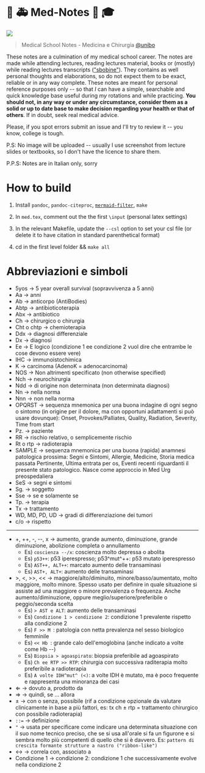 # :hospital: :ambulance: Med-Notes :memo: :mortar_board:

[![](https://img.shields.io/static/v1?label=licence&message=CC4-BY-NC-SA&color=green&style=for-the-badge)](https://creativecommons.org/licenses/by-nc-sa/4.0/)

> Medical School Notes - Medicina e Chirurgia [@unibo](https://corsi.unibo.it/magistralecu/MedicinaChirurgia/)

These notes are a culmination of my medical school career. The notes are made while attending lectures, reading lectures material, books or (mostly) while reading lectures transcripts (["sbobine"](https://www.futurimedici.com/index.php?option=com_kunena&view=topic&catid=5&id=21391&Itemid=1925)). They contains as well personal thoughts and elaborations, so do not expect them to be exact, reliable or in any way complete. These notes are meant for personal reference purposes only -- so that _I_ can have a simple, searchable and quick knowledge base useful during _my_ rotations and while practicing. __You should not, in any way or under any circumstance, consider them as a solid or up to date base to make decision regarding your health or that of others__. If in doubt, seek real medical advice.

Please, if you spot errors submit an issue and I'll try to review it -- you know, college is tough.

P.S: No image will be uploaded -- usually I use screenshot from lecture slides or textbooks, so I don't have the licence to share them.

P.P.S: Notes are in Italian only, sorry

# How to build
1. Install `pandoc`, `pandoc-citeproc`, [`mermaid-filter`](https://github.com/raghur/mermaid-filter), `make`

2. In `med.tex`, comment out the the first `\input` (personal latex settings)
3. In the relevant Makefile, update the `--csl` option to set your csl file (or delete it to have citation in standard parenthetical format)
3. cd in the first level folder && `make all`

<!-- [`pandoc-mermaid-filter`](https://github.com/timofurrer/pandoc-mermaid-filter), `make` -->

# Abbreviazioni e simboli
- 5yos → 5 year overall survival (sopravvivenza a 5 anni)
- Aa → anni
- Ab → anticorpo (AntiBodies)
- Abtp → antibioticoterapia
- Abx → antibiotico
- Ch → chirurgico o chirurgia
- Cht o chtp → chemioterapia
- Ddx → diagnosi differenziale
- Dx → diagnosi
- Ee → E logico (condizione 1 ee condizione 2 vuol dire che entrambe le cose devono essere vere)
- IHC → immunoistochimica
- K → carcinoma (AdenoK = adenocarcinoma)
- NOS → Non altrimenti specificato (non otherwise specified)
- Nch → neurochirurgia
- Ndd → di origine non determinata (non determinata diagnosi)
- Nn → nella norma
- Nnn → non nella norma
- OPQRST → sequenza mnemonica per una buona indagine di ogni segno o sintomo (in origine per il dolore, ma con opportuni adattamenti si può usare dovunque): Onset, Provokes/Palliates, Quality, Radiation, Severity, Time from start
- Pz. → paziente
- RR → rischio relativo, o semplicemente rischio
- Rt o rtp → radioterapia
- SAMPLE → sequenza mnemonica per una buona (rapida) anamnesi patologica prossima: Segni e Sintomi, Allergie, Medicine, Storia medica passata Pertinente, Ultima entrata per os, Eventi recenti riguardanti il presente stato patologico. Nasce come approccio in Med Urg preospedaliera
- SeS → segni e sintomi
- Sg. → soggetto
- Sse → se e solamente se
- Tp. → terapia
- Tx → trattamento
- WD, MD, PD, UD → gradi di differenziazione dei tumori
- c/o → rispetto

* * * *

- \+, ++, \-, \-\-, x → aumento, grande aumento, diminuzione, grande diminuzione, abolizione completa o annullamento
	- Es) `coscienza --/x`:  coscienza molto depressa o abolita
	- Es) `p53++`: p53 iperespresso; p53^mut^++: p53 mutato iperespresso
	- Es) `AST++, ALT++`: marcato aumento delle transaminasi
	- Es) `AST+, ALT+`: aumento delle transaminasi
- \>, <, >>, << → maggiore/alto/diminuito, minore/basso/aumentato, molto maggiore, molto minore. Spesso usato per definire in quale situazione si assiste ad una maggiore o minore prevalenza o frequenza. Anche aumento/diminuzione, oppure meglio/superiore/preferibile o peggio/seconda scelta
	- Es) `> AST e ALT`: aumento delle transaminasi
	- Es) `Condizione 1 > condizione 2`: condizione 1 prevalente rispetto alla condizione 2
	- Es) `F >> M `: patologia con netta prevalenza nel sesso biologico femminile
	- Es) `<< Hb `: grande calo dell'emoglobina (anche indicato a volte come Hb --)
	- Es) `Biopsia > agoaspirato`: biopsia preferibile ad agoaspirato
	- Es) `Ch ee RTP >> RTP`: chirurgia con successiva raditerapia molto preferibile a radioterapia
	- Es) `A volte IDH^mut^ (<)`: a volte IDH è mutato, ma è poco frequente e rappresenta una minoranza dei casi
- ⇐ → dovuto a, prodotto da
- ⇒ → quindi, se ... allora
- ± → con o senza, possibile (rif a condizione opzionale da valutare clinicamente in base a più fattori, es: tx ch ± rtp = trattamento chirurgico con possibile radioterapia)
- `::=` → definizione
- `"` → usata per specificare come indicare una determinata situazione con il suo nome tecnico preciso, che se si usa all'orale si fa un figurone e si sembra molto più competenti di quello che si è davvero. Es: `pattern di crescita formante strutture a nastro ("ribbon-like")`
- ↔ → correla con, associato a
- Condizione 1 → condizione 2: condizione 1 che successivamente evolve nella condizione 2
